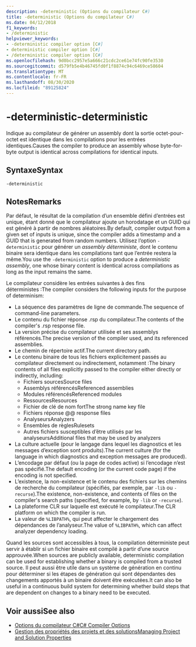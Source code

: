 ```yaml
---
description: -deterministic (Options du compilateur C#)
title: -deterministic (Options du compilateur C#)
ms.date: 04/12/2018
f1_keywords:
- /deterministic
helpviewer_keywords:
- -deterministic compiler option [C#]
- deterministic compiler option [C#]
- /deterministic compiler option [C#]
ms.openlocfilehash: 9d0bcc2957e5a666c21cdc2ce61e74fc90fe3530
ms.sourcegitcommit: d579fb5e4b46745fd0f1f8874c94c6469ce58604
ms.translationtype: MT
ms.contentlocale: fr-FR
ms.lasthandoff: 08/30/2020
ms.locfileid: "89125824"
---
```

# <a name="-deterministic"></a><span data-ttu-id="e4932-103">-deterministic</span><span class="sxs-lookup"><span data-stu-id="e4932-103">-deterministic</span></span>

<span data-ttu-id="e4932-104">Indique au compilateur de générer un assembly dont la sortie octet-pour-octet est identique dans les compilations pour les entrées identiques.</span><span class="sxs-lookup"><span data-stu-id="e4932-104">Causes the compiler to produce an assembly whose byte-for-byte output is identical across compilations for identical inputs.</span></span>

## <a name="syntax"></a><span data-ttu-id="e4932-105">Syntaxe</span><span class="sxs-lookup"><span data-stu-id="e4932-105">Syntax</span></span>

```console
-deterministic
```

## <a name="remarks"></a><span data-ttu-id="e4932-106">Notes</span><span class="sxs-lookup"><span data-stu-id="e4932-106">Remarks</span></span>

<span data-ttu-id="e4932-107">Par défaut, le résultat de la compilation d’un ensemble défini d’entrées est unique, étant donné que le compilateur ajoute un horodatage et un GUID qui est généré à partir de nombres aléatoires.</span><span class="sxs-lookup"><span data-stu-id="e4932-107">By default, compiler output from a given set of inputs is unique, since the compiler adds a timestamp and a GUID that is generated from random numbers.</span></span> <span data-ttu-id="e4932-108">Utilisez l’option `-deterministic` pour générer un *assembly déterministe*, dont le contenu binaire sera identique dans les compilations tant que l’entrée restera la même.</span><span class="sxs-lookup"><span data-stu-id="e4932-108">You use the `-deterministic` option to produce a *deterministic assembly*, one whose binary content is identical across compilations as long as the input remains the same.</span></span>

<span data-ttu-id="e4932-109">Le compilateur considère les entrées suivantes à des fins déterministes :</span><span class="sxs-lookup"><span data-stu-id="e4932-109">The compiler considers the following inputs for the purpose of determinism:</span></span>

- <span data-ttu-id="e4932-110">La séquence des paramètres de ligne de commande.</span><span class="sxs-lookup"><span data-stu-id="e4932-110">The sequence of command-line parameters.</span></span>
- <span data-ttu-id="e4932-111">Le contenu du fichier réponse .rsp du compilateur.</span><span class="sxs-lookup"><span data-stu-id="e4932-111">The contents of the compiler's .rsp response file.</span></span>
- <span data-ttu-id="e4932-112">La version précise du compilateur utilisée et ses assemblys référencés.</span><span class="sxs-lookup"><span data-stu-id="e4932-112">The precise version of the compiler used, and its referenced assemblies.</span></span>
- <span data-ttu-id="e4932-113">Le chemin de répertoire actif.</span><span class="sxs-lookup"><span data-stu-id="e4932-113">The current directory path.</span></span>
- <span data-ttu-id="e4932-114">Le contenu binaire de tous les fichiers explicitement passés au compilateur directement ou indirectement, notamment :</span><span class="sxs-lookup"><span data-stu-id="e4932-114">The binary contents of all files explicitly passed to the compiler either directly or indirectly, including:</span></span>
  - <span data-ttu-id="e4932-115">Fichiers sources</span><span class="sxs-lookup"><span data-stu-id="e4932-115">Source files</span></span>
  - <span data-ttu-id="e4932-116">Assemblys référencés</span><span class="sxs-lookup"><span data-stu-id="e4932-116">Referenced assemblies</span></span>
  - <span data-ttu-id="e4932-117">Modules référencés</span><span class="sxs-lookup"><span data-stu-id="e4932-117">Referenced modules</span></span>
  - <span data-ttu-id="e4932-118">Ressources</span><span class="sxs-lookup"><span data-stu-id="e4932-118">Resources</span></span>
  - <span data-ttu-id="e4932-119">Fichier de clé de nom fort</span><span class="sxs-lookup"><span data-stu-id="e4932-119">The strong name key file</span></span>
  - <span data-ttu-id="e4932-120">Fichiers réponse @</span><span class="sxs-lookup"><span data-stu-id="e4932-120">@ response files</span></span>
  - <span data-ttu-id="e4932-121">Analyseurs</span><span class="sxs-lookup"><span data-stu-id="e4932-121">Analyzers</span></span>
  - <span data-ttu-id="e4932-122">Ensembles de règles</span><span class="sxs-lookup"><span data-stu-id="e4932-122">Rulesets</span></span>
  - <span data-ttu-id="e4932-123">Autres fichiers susceptibles d’être utilisés par les analyseurs</span><span class="sxs-lookup"><span data-stu-id="e4932-123">Additional files that may be used by analyzers</span></span>
- <span data-ttu-id="e4932-124">La culture actuelle (pour le langage dans lequel les diagnostics et les messages d’exception sont produits).</span><span class="sxs-lookup"><span data-stu-id="e4932-124">The current culture (for the language in which diagnostics and exception messages are produced).</span></span>
- <span data-ttu-id="e4932-125">L’encodage par défaut (ou la page de codes active) si l’encodage n’est pas spécifié.</span><span class="sxs-lookup"><span data-stu-id="e4932-125">The default encoding (or the current code page) if the encoding is not specified.</span></span>
- <span data-ttu-id="e4932-126">L’existence, la non-existence et le contenu des fichiers sur les chemins de recherche du compilateur (spécifiés, par exemple, par `-lib` ou `-recurse`).</span><span class="sxs-lookup"><span data-stu-id="e4932-126">The existence, non-existence, and contents of files on the compiler's search paths (specified, for example, by `-lib` or `-recurse`).</span></span>
- <span data-ttu-id="e4932-127">La plateforme CLR sur laquelle est exécuté le compilateur.</span><span class="sxs-lookup"><span data-stu-id="e4932-127">The CLR platform on which the compiler is run.</span></span>
- <span data-ttu-id="e4932-128">La valeur de `%LIBPATH%`, qui peut affecter le chargement des dépendances de l’analyseur.</span><span class="sxs-lookup"><span data-stu-id="e4932-128">The value of `%LIBPATH%`, which can affect analyzer dependency loading.</span></span>

<span data-ttu-id="e4932-129">Quand les sources sont accessibles à tous, la compilation déterministe peut servir à établir si un fichier binaire est compilé à partir d’une source approuvée.</span><span class="sxs-lookup"><span data-stu-id="e4932-129">When sources are publicly available, deterministic compilation can be used for establishing whether a binary is compiled from a trusted source.</span></span> <span data-ttu-id="e4932-130">Il peut aussi être utile dans un système de génération en continu pour déterminer si les étapes de génération qui sont dépendantes des changements apportés à un binaire doivent être exécutées.</span><span class="sxs-lookup"><span data-stu-id="e4932-130">It can also be useful in a continuous build system for determining whether build steps that are dependent on changes to a binary need to be executed.</span></span>

## <a name="see-also"></a><span data-ttu-id="e4932-131">Voir aussi</span><span class="sxs-lookup"><span data-stu-id="e4932-131">See also</span></span>

- [<span data-ttu-id="e4932-132">Options du compilateur C#</span><span class="sxs-lookup"><span data-stu-id="e4932-132">C# Compiler Options</span></span>](./index.md)
- [<span data-ttu-id="e4932-133">Gestion des propriétés des projets et des solutions</span><span class="sxs-lookup"><span data-stu-id="e4932-133">Managing Project and Solution Properties</span></span>](/visualstudio/ide/managing-project-and-solution-properties)
